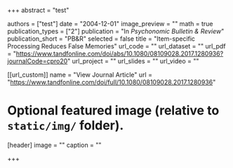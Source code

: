 +++
abstract = "test"

authors = ["test"]
date = "2004-12-01"
image_preview = ""
math = true
publication_types = ["2"]
publication = "In *Psychonomic Bulletin & Review*"
publication_short = "PB&R"
selected = false
title = "Item-specific Processing Reduces False Memories"
url_code = ""
url_dataset = ""
url_pdf = "https://www.tandfonline.com/doi/abs/10.1080/08109028.2017.1280936?journalCode=cpro20"
url_project = ""
url_slides = ""
url_video = ""

[[url_custom]]
name = "View Journal Article"
url = "https://www.tandfonline.com/doi/full/10.1080/08109028.2017.1280936"

# Optional featured image (relative to `static/img/` folder).
[header]
image = ""
caption = ""

+++
